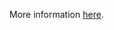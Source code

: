More information [here](https://docs.bridgecrew.io/docs/ensure-that-an-amazon-rds-clusters-have-iam-authentication-enabled).
